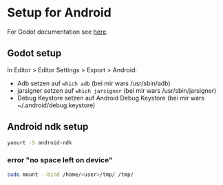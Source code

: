 # Setup for Android

For Godot documentation see [here](https://docs.godotengine.org/en/3.0/getting_started/workflow/export/exporting_for_android.html).

## Godot setup

In Editor > Editor Settings > Export > Android:
- Adb setzen auf `which adb` (bei mir wars /usr/sbin/adb)
- jarsigner setzen auf `which jarsigner` (bei mir wars /usr/sbin/jarsigner)
- Debug Keystore setzen auf Android Debug Keystore (bei mir wars ~/.android/debug.keystore)

## Android ndk setup

```bash
yaourt -S android-ndk
```

### error "no space left on device"
```bash
sudo mount --bind /home/<user>/tmp/ /tmp/
```
